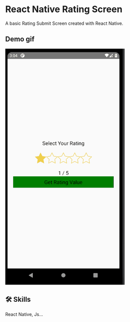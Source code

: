 # React Native Rating Screen

A basic Rating Submit Screen created with React Native.


## Demo gif
![](https://raw.githubusercontent.com/apro008/RN_Rating/master/assets/Rating.gif)



  
## 🛠 Skills
React Native, Js...

  
